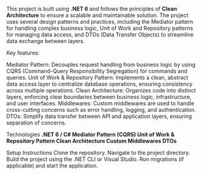 This project is built using **.NET 6** and follows the principles of **Clean Architecture** to ensure a scalable and maintainable solution. The project uses several design patterns and practices, including the Mediator pattern for handling complex business logic, Unit of Work and Repository patterns for managing data access, and DTOs (Data Transfer Objects) to streamline data exchange between layers.

Key features:

Mediator Pattern: Decouples request handling from business logic by using CQRS (Command-Query Responsibility Segregation) for commands and queries.
Unit of Work & Repository Pattern: Implements a clean, abstract data access layer to centralize database operations, ensuring consistency across multiple operations.
Clean Architecture: Organizes code into distinct layers, enforcing clear boundaries between business logic, infrastructure, and user interfaces.
Middlewares: Custom middlewares are used to handle cross-cutting concerns such as error handling, logging, and authentication.
DTOs: Simplify data transfer between API and application layers, ensuring separation of concerns.

Technologies
**.NET 6 / C#
Mediator Pattern (CQRS)
Unit of Work & Repository Pattern
Clean Architecture
Custom Middlewares
DTOs**

Setup Instructions
Clone the repository.
Navigate to the project directory.
Build the project using the .NET CLI or Visual Studio.
Run migrations (if applicable) and start the application.
